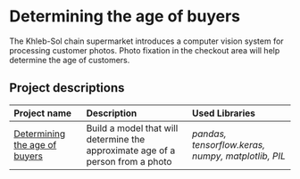 # Determining the age of buyers

The Khleb-Sol chain supermarket introduces a computer vision system for processing customer photos. Photo fixation in the checkout area will help determine the age of customers.

## Project descriptions

| Project name | Description | Used Libraries |
| :--------------------- | :--------------------- | :--------------------- |
| [Determining the age of buyers](computer-games) | Build a model that will determine the approximate age of a person from a photo | *pandas, tensorflow.keras, numpy, matplotlib, PIL* |
